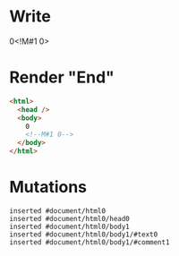 # Write
  0<!M#1 0>


# Render "End"
```html
<html>
  <head />
  <body>
    0
    <!--M#1 0-->
  </body>
</html>
```

# Mutations
```
inserted #document/html0
inserted #document/html0/head0
inserted #document/html0/body1
inserted #document/html0/body1/#text0
inserted #document/html0/body1/#comment1
```